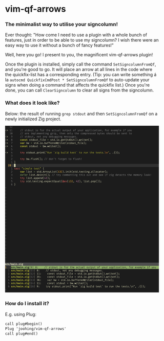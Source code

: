 # vim-qf-arrows

### The minimalist way to utilise your signcolumn!

Ever thought: "How come I need to use a plugin with a whole bunch of features, just in order to be able to use my signcolumn? I wish there were an easy way to use it without a bunch of fancy features!"

Well, here you go! I present to you, the magnificent vim-qf-arrows plugin!

Once the plugin is installed, simply call the command `SetSigncolumnFromQf`, and you're good to go. It will place an arrow at all lines in the code where the quickfix-list has a corresponding entry. (Tip: you can write something á la `autocmd QuickfixCmdPost * SetSigncolumnFromQf` to auto-update your signs when doing a command that affects the quickfix list.) Once you're done, you can call `ClearSigncolumn` to clear all signs from the signcolumn.

### What does it look like?

Below: the result of running `grep stdout` and then `SetSigncolumnFromQf` on a newly initialized Zig project.

![A preview of the plugin](./preview.png)

### How do I install it?

E.g. using Plug:

```
call plug#begin()
Plug 'joohing/vim-qf-arrows'
call plug#end()
```
